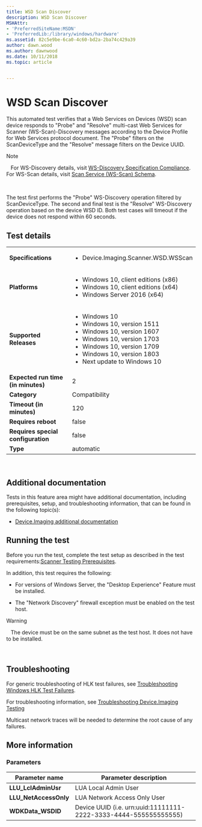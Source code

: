 ```yaml
---
title: WSD Scan Discover
description: WSD Scan Discover
MSHAttr:
- 'PreferredSiteName:MSDN'
- 'PreferredLib:/library/windows/hardware'
ms.assetid: 82c5e9be-6ca0-4c60-bd2a-2ba74c429a39
author: dawn.wood
ms.author: dawnwood
ms.date: 10/11/2018
ms.topic: article


---
```


# <span id="p_hlk_test.0cbb5c67-6f41-460d-846e-210bf2163921"></span>WSD Scan Discover


This automated test verifies that a Web Services on Devices (WSD) scan device responds to "Probe" and "Resolve" multi-cast Web Services for Scanner (WS-Scan)-Discovery messages according to the Device Profile for Web Services protocol document. The "Probe" filters on the ScanDeviceType and the "Resolve" message filters on the Device UUID.

>[!NOTE]
>  
For WS-Discovery details, visit [WS-Discovery Specification Compliance](http://go.microsoft.com/fwlink/p/?LinkId=232675). For WS-Scan details, visit [Scan Service (WS-Scan) Schema](http://go.microsoft.com/fwlink/p/?LinkId=232676).

 

The test first performs the "Probe" WS-Discovery operation filtered by ScanDeviceType. The second and final test is the "Resolve" WS-Discovery operation based on the device WSD ID. Both test cases will timeout if the device does not respond within 60 seconds.

## Test details
|||
|---|---|
| **Specifications**  | <ul><li>Device.Imaging.Scanner.WSD.WSScan</li></ul> |  
| **Platforms**   | <ul><li>Windows 10, client editions (x86)</li><li>Windows 10, client editions (x64)</li><li>Windows Server 2016 (x64)</li></ul> |
| **Supported Releases** | <ul><li>Windows 10</li><li>Windows 10, version 1511</li><li>Windows 10, version 1607</li><li>Windows 10, version 1703</li><li>Windows 10, version 1709</li><li>Windows 10, version 1803</li><li>Next update to Windows 10</li></ul> |
|**Expected run time (in minutes)**| 2 |
|**Category**| Compatibility |
|**Timeout (in minutes)**| 120 |
|**Requires reboot**| false |
|**Requires special configuration**| false |
|**Type**| automatic |

 

## <span id="Additional_documentation"></span><span id="additional_documentation"></span><span id="ADDITIONAL_DOCUMENTATION"></span>Additional documentation


Tests in this feature area might have additional documentation, including prerequisites, setup, and troubleshooting information, that can be found in the following topic(s):

-   [Device.Imaging additional documentation](device-imaging-additional-documentation.md)

## <span id="Running_the_test"></span><span id="running_the_test"></span><span id="RUNNING_THE_TEST"></span>Running the test


Before you run the test, complete the test setup as described in the test requirements:[Scanner Testing Prerequisites](scanner-testing-prerequisites.md).

In addition, this test requires the following:

-   For versions of Windows Server, the "Desktop Experience" Feature must be installed.

-   The "Network Discovery" firewall exception must be enabled on the test host.

>[!WARNING]
>  
The device must be on the same subnet as the test host. It does not have to be installed.

 

## <span id="Troubleshooting"></span><span id="troubleshooting"></span><span id="TROUBLESHOOTING"></span>Troubleshooting


For generic troubleshooting of HLK test failures, see [Troubleshooting Windows HLK Test Failures](..\user\troubleshooting-windows-hlk-test-failures.md).

For troubleshooting information, see [Troubleshooting Device.Imaging Testing](troubleshooting-deviceimaging-testing.md)

Multicast network traces will be needed to determine the root cause of any failures.

## <span id="More_information"></span><span id="more_information"></span><span id="MORE_INFORMATION"></span>More information


### <span id="Parameters"></span><span id="parameters"></span><span id="PARAMETERS"></span>Parameters

| Parameter name         | Parameter description                                            |
|------------------------|------------------------------------------------------------------|
| **LLU\_LclAdminUsr**   | LUA Local Admin User                                             |
| **LLU\_NetAccessOnly** | LUA Network Access Only User                                     |
| **WDKData\_WSDID**     | Device UUID (i.e. urn:uuid:11111111-2222-3333-4444-555555555555) |

 

 

 






